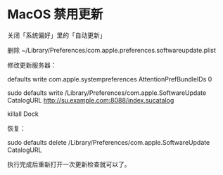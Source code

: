 # MacOS 禁用更新

  关闭「系统偏好」里的「自动更新」
  
  删除 ~/Library/Preferences/com.apple.preferences.softwareupdate.plist
  
  修改更新服务器：
  
  defaults write com.apple.systempreferences AttentionPrefBundleIDs 0
  
  sudo defaults write /Library/Preferences/com.apple.SoftwareUpdate CatalogURL http://su.example.com:8088/index.sucatalog
  
  killall Dock
  
  恢复：
  
  sudo defaults delete /Library/Preferences/com.apple.SoftwareUpdate CatalogURL
  
  执行完成后重新打开一次更新检查就可以了。
